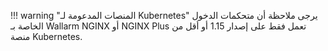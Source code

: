 !!! warning "المنصات المدعومة لـ Kubernetes"
    يرجى ملاحظة أن متحكمات الدخول الخاصة بـ Wallarm NGINX أو NGINX Plus تعمل فقط على إصدار 1.15 أو أقل من منصة Kubernetes.